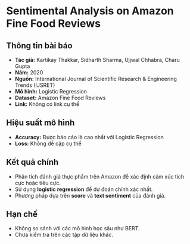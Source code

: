 
# Sentimental Analysis on Amazon Fine Food Reviews

## Thông tin bài báo
- **Tác giả:** Kartikay Thakkar, Sidharth Sharma, Ujjwal Chhabra, Charu Gupta
- **Năm:** 2020
- **Nguồn:** International Journal of Scientific Research & Engineering Trends (IJSRET)
- **Mô hình:** Logistic Regression
- **Dataset:** Amazon Fine Food Reviews
- **Link:** Không có link cụ thể

## Hiệu suất mô hình
- **Accuracy:** Được báo cáo là cao nhất với Logistic Regression
- **Loss:** Không đề cập cụ thể

## Kết quả chính
- Phân tích đánh giá thực phẩm trên Amazon để xác định cảm xúc tích cực hoặc tiêu cực.
- Sử dụng **logistic regression** để dự đoán chính xác nhất.
- Phương pháp dựa trên **score** và **text sentiment** của đánh giá.

## Hạn chế
- Không so sánh với các mô hình học sâu như BERT.
- Chưa kiểm tra trên các tập dữ liệu khác.
